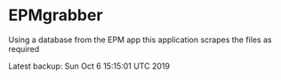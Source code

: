 # EPMgrabber
Using a database from the EPM app this application scrapes the files as required


Latest backup: Sun Oct 6 15:15:01 UTC 2019
